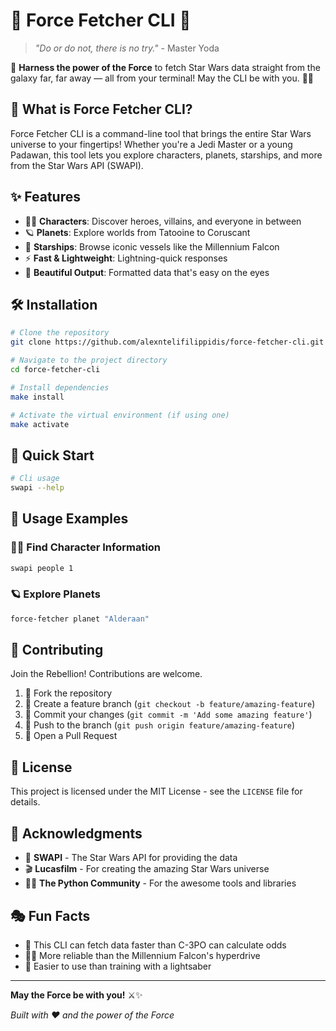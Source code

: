 
# 🌟 Force Fetcher CLI 🌟

> *"Do or do not, there is no try."* - Master Yoda

🚀 **Harness the power of the Force** to fetch Star Wars data straight from the galaxy far, far away — all from your terminal! May the CLI be with you. 🌌✨

## 🎯 What is Force Fetcher CLI?

Force Fetcher CLI is a command-line tool that brings the entire Star Wars universe to your fingertips! Whether you're a Jedi Master or a young Padawan, this tool lets you explore characters, planets, starships, and more from the Star Wars API (SWAPI).

## ✨ Features

- 🧑‍🚀 **Characters**: Discover heroes, villains, and everyone in between
- 🪐 **Planets**: Explore worlds from Tatooine to Coruscant
- 🚀 **Starships**: Browse iconic vessels like the Millennium Falcon
- ⚡ **Fast & Lightweight**: Lightning-quick responses
- 🎨 **Beautiful Output**: Formatted data that's easy on the eyes

## 🛠️ Installation

```bash
# Clone the repository
git clone https://github.com/alexntelifilippidis/force-fetcher-cli.git

# Navigate to the project directory
cd force-fetcher-cli

# Install dependencies
make install

# Activate the virtual environment (if using one)
make activate
```

## 🚀 Quick Start

```bash
# Cli usage
swapi --help
```

## 📖 Usage Examples

### 🧑‍🚀 Find Character Information
```bash
swapi people 1
```

### 🪐 Explore Planets
```bash
force-fetcher planet "Alderaan"
```

## 🤝 Contributing

Join the Rebellion! Contributions are welcome.

1. 🍴 Fork the repository
2. 🌿 Create a feature branch (`git checkout -b feature/amazing-feature`)
3. 💫 Commit your changes (`git commit -m 'Add some amazing feature'`)
4. 🚀 Push to the branch (`git push origin feature/amazing-feature`)
5. 🎯 Open a Pull Request

## 📜 License

This project is licensed under the MIT License - see the `LICENSE` file for details.

## 🙏 Acknowledgments

- 🌟 **SWAPI** - The Star Wars API for providing the data
- 🎬 **Lucasfilm** - For creating the amazing Star Wars universe
- 🧑‍💻 **The Python Community** - For the awesome tools and libraries

## 🎭 Fun Facts

- 🤖 This CLI can fetch data faster than C-3PO can calculate odds
- 🏃‍♂️ More reliable than the Millennium Falcon's hyperdrive
- 🎯 Easier to use than training with a lightsaber

---

**May the Force be with you!** ⚔️✨

*Built with ❤️ and the power of the Force*
```